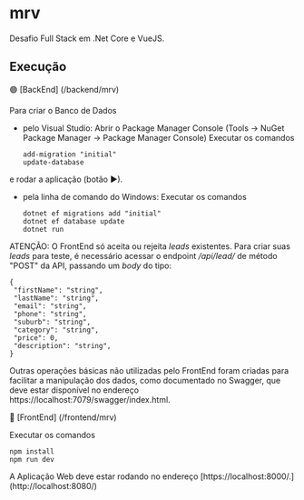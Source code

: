 # mrv

Desafio Full Stack em .Net Core e VueJS.

## Execução

🟣 [BackEnd] (/backend/mrv)

Para criar o Banco de Dados
- pelo Visual Studio:
  Abrir o Package Manager Console (Tools -> NuGet Package Manager -> Package Manager Console)
  Executar os comandos
  ```
  add-migration "initial"
  update-database
  ```
e rodar a aplicação (botão ▶).

- pela linha de comando do Windows:
  Executar os comandos
  ```
  dotnet ef migrations add "initial"
  dotnet ef database update
  dotnet run
  ```
  
ATENÇÃO: O FrontEnd só aceita ou rejeita _leads_ existentes. Para criar suas _leads_ para teste, é necessário acessar o endpoint _/api/lead/_ de método "POST" da API, passando um _body_ do tipo:

   ```
  {
    "firstName": "string",
    "lastName": "string",
    "email": "string",
    "phone": "string",
    "suburb": "string",
    "category": "string",
    "price": 0,
    "description": "string",
  }
  ```
  
Outras operações básicas não utilizadas pelo FrontEnd foram criadas para facilitar a manipulação dos dados, como documentado no Swagger, que deve estar disponível no endereço https://localhost:7079/swagger/index.html.


🔵 [FrontEnd] (/frontend/mrv)
 
 Executar os comandos
   ```
  npm install
  npm run dev
  ```
A Aplicação Web deve estar rodando no endereço [https://localhost:8000/.] (http://localhost:8080/)
